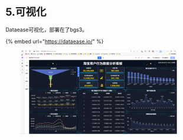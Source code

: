 # 5.可视化

Dataease可视化，部署在了bgs3。

{% embed url="https://dataease.io/" %}

<figure><img src="../../../.gitbook/assets/2-3 (1).png" alt=""><figcaption></figcaption></figure>
